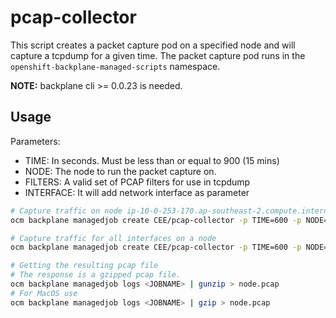 # pcap-collector

This script creates a packet capture pod on a specified node and will capture a tcpdump for a given time.
The packet capture pod runs in the `openshift-backplane-managed-scripts` namespace.

__NOTE:__ backplane cli >= 0.0.23 is needed.

## Usage

Parameters:
- TIME: In seconds. Must be less than or equal to 900 (15 mins)
- NODE: The node to run the packet capture on.
- FILTERS: A valid set of PCAP filters for use in tcpdump
- INTERFACE: It will add network interface as parameter

```bash
# Capture traffic on node ip-10-0-253-170.ap-southeast-2.compute.internal for 10 mins
ocm backplane managedjob create CEE/pcap-collector -p TIME=600 -p NODE=ip-10-0-253-170.ap-southeast-2.compute.internal

# Capture traffic for all interfaces on a node
ocm backplane managedjob create CEE/pcap-collector -p TIME=600 -p NODE=ip-10-0-253-170.ap-southeast-2.compute.internal -p INTERFACE=any

# Getting the resulting pcap file
# The response is a gzipped pcap file.
ocm backplane managedjob logs <JOBNAME> | gunzip > node.pcap
# For MacOS use
ocm backplane managedjob logs <JOBNAME> | gzip > node.pcap
```